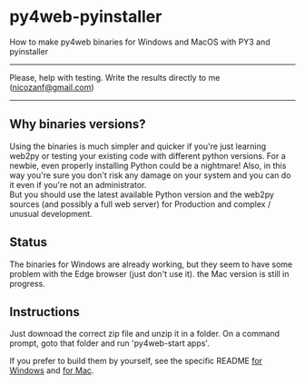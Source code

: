 # py4web-pyinstaller
How to make py4web binaries for Windows and MacOS with PY3 and pyinstaller

**********************************************************************************
Please, help with testing. Write the results directly to me (nicozanf@gmail.com)   
**********************************************************************************  

## Why binaries versions?

Using the binaries is much simpler and quicker if you're just learning web2py or testing your existing code with different python
versions. For a newbie, even properly installing Python could be a nightmare! Also, in this way you're sure you don't risk any damage on
your system and you can do it even if you're not an administrator.  
But you should use the latest available Python version and the web2py sources (and possibly a full web server) for Production and
complex / unusual development. 

## Status

The binaries for Windows are already working, but they seem to have some problem with the Edge browser (just don't use it). 
the Mac version is still in progress.

## Instructions

Just downoad the correct zip file and unzip it in a folder. On a command prompt, goto that folder and run 'py4web-start apps'. 

If you prefer to build them by yourself, see the specific README [for Windows](https://github.com/nicozanf/py4web-pyinstaller/blob/master/README_win.md) and [for Mac](https://github.com/nicozanf/py4web-pyinstaller/blob/master/README_mac.md).
